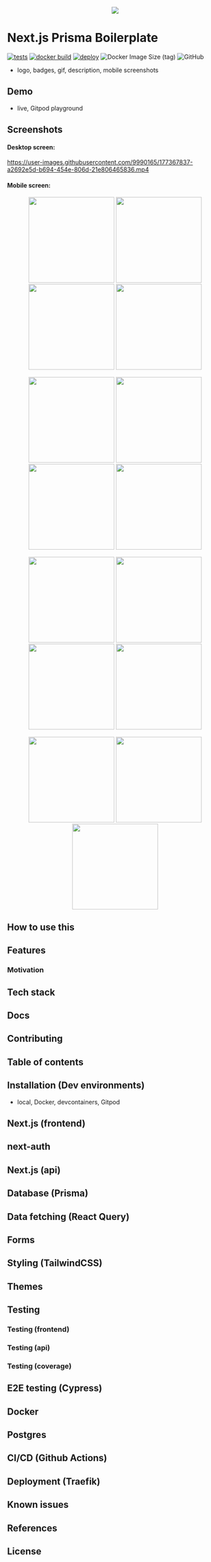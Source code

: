<p align="center"><img src="readme-assets/banner-1280x640-200kb.png"></p>

# Next.js Prisma Boilerplate

[![tests](https://github.com/nemanjam/nextjs-prisma-boilerplate/actions/workflows/tests.yml/badge.svg)](https://github.com/nemanjam/nextjs-prisma-boilerplate/actions/workflows/tests.yml)
[![docker build](https://github.com/nemanjam/nextjs-prisma-boilerplate/actions/workflows/build-docker-image.yml/badge.svg)](https://github.com/nemanjam/nextjs-prisma-boilerplate/actions/workflows/build-docker-image.yml)
[![deploy](https://github.com/nemanjam/nextjs-prisma-boilerplate/actions/workflows/deploy.yml/badge.svg)](https://github.com/nemanjam/nextjs-prisma-boilerplate/actions/workflows/deploy.yml)
![Docker Image Size (tag)](https://img.shields.io/docker/image-size/nemanjamitic/nextjs-prisma-boilerplate/latest?logo=docker)
![GitHub](https://img.shields.io/github/license/nemanjam/nextjs-prisma-boilerplate)

- logo, badges, gif, description, mobile screenshots

## Demo

- live, Gitpod playground

## Screenshots

#### Desktop screen:

https://user-images.githubusercontent.com/9990165/177367837-a2692e5d-b694-454e-806d-21e806465836.mp4

#### Mobile screen:

<p align="center">
    <img width="200px" src="readme-assets/mobile-screens/Screenshot1.png">
    <img width="200px" src="readme-assets/mobile-screens/Screenshot2.png">
    <img width="200px" src="readme-assets/mobile-screens/Screenshot3.png">
    <img width="200px" src="readme-assets/mobile-screens/Screenshot4.png">
</p>
<p align="center">
    <img width="200px" src="readme-assets/mobile-screens/Screenshot5.png">
    <img width="200px" src="readme-assets/mobile-screens/Screenshot6.png">
    <img width="200px" src="readme-assets/mobile-screens/Screenshot7.png">
    <img width="200px" src="readme-assets/mobile-screens/Screenshot8.png">
</p>
<p align="center">
    <img width="200px" src="readme-assets/mobile-screens/Screenshot9.png">
    <img width="200px" src="readme-assets/mobile-screens/Screenshot10.png">
    <img width="200px" src="readme-assets/mobile-screens/Screenshot11.png">
    <img width="200px" src="readme-assets/mobile-screens/Screenshot12.png">
</p>
<p align="center">
    <img width="200px" src="readme-assets/mobile-screens/Screenshot13.png">
    <img width="200px" src="readme-assets/mobile-screens/Screenshot14.png">
    <img width="200px" src="readme-assets/mobile-screens/Screenshot15.png">
</p>

## How to use this

## Features

### Motivation

## Tech stack

## Docs

## Contributing

## Table of contents

## Installation (Dev environments)

- local, Docker, devcontainers, Gitpod

## Next.js (frontend)

## next-auth

## Next.js (api)

## Database (Prisma)

## Data fetching (React Query)

## Forms

## Styling (TailwindCSS)

## Themes

## Testing

### Testing (frontend)

### Testing (api)

### Testing (coverage)

## E2E testing (Cypress)

## Docker

## Postgres

## CI/CD (Github Actions)

## Deployment (Traefik)

## Known issues

## References

## License
